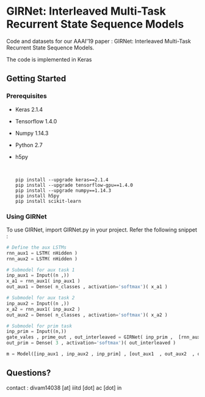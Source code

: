 # GIRNet: Interleaved Multi-Task Recurrent State Sequence Models
Code and datasets for our AAAI'19 paper : GIRNet: Interleaved Multi-Task Recurrent State Sequence Models.

The code is implemented in Keras

## Getting Started

### Prerequisites

* Keras 2.1.4

* Tensorflow 1.4.0

* Numpy 1.14.3

* Python 2.7

* h5py

  ​

  ```shell
  pip install --upgrade keras==2.1.4
  pip install --upgrade tensorflow-gpu==1.4.0
  pip install --upgrade numpy==1.14.3
  pip install h5py
  pip install scikit-learn
  ```



### Using GIRNet

To use GIRNet, import GIRNet.py in your project. Refer the following snippet :

```python
# Define the aux LSTMs
rnn_aux1 = LSTM( nHidden )
rnn_aux2 = LSTM( nHidden )

# Submodel for aux task 1
inp_aux1 = Input((n ,))
x_a1 = rnn_aux1( inp_aux1 )
out_aux1 = Dense( n_classes , activation='softmax')( x_a1 )

# Submodel for aux task 2
inp_aux2 = Input((n ,))
x_a2 = rnn_aux1( inp_aux2 )
out_aux2 = Dense( n_classes , activation='softmax')( x_a2 )

# Submodel for prim task
inp_prim = Input((n,))
gate_vales , prime_out , out_interleaved = GIRNet( inp_prim ,  [rnn_aux1 , rnn_aux2 ] , return_sequences=False )
out_prim = Dense( 3 , activation='softmax')( out_interleaved )

m = Model([inp_aux1 , inp_aux2 , inp_prim] , [out_aux1  , out_aux2  , out_prim ] )
```



## Questions?

contact : divam14038 [at] iiitd [dot] ac [dot] in